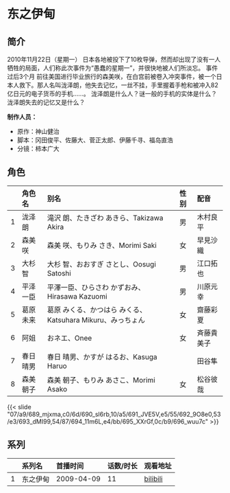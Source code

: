 # 东之伊甸


## 简介

2010年11月22日（星期一）
日本各地被投下了10枚导弹，然而却出现了没有一人牺牲的局面，人们称此次事件为“愚蠢的星期一”，并很快地被人们所淡忘。
事件过后3个月
前往美国进行毕业旅行的森美咲，在白宫前被卷入冲突事件，被一个日本人救下。那人名叫泷泽朗，他失去记忆，一丝不挂，手里握着手枪和被冲入82亿日元的电子货币的手机……。
泷泽朗是什么人？谜一般的手机的实体是什么？泷泽朗失去的记忆又是什么？


**制作人员：**
- 原作：神山健治
- 脚本：冈田俊平、佐藤大、菅正太郎、伊藤千寻、福岛直浩
- 分镜：柿本广大

## 角色

|     |   角色名   |   别名  | 性别 |  配音  |
|:--- |:------  |:----      |:---  |:--   |
| 1 | 泷泽朗 | 滝沢 朗、たきざわ あきら、Takizawa Akira | 男 | 木村良平 |
| 2 | 森美咲 | 森美 咲、もりみ さき、Morimi Saki | 女 | 早見沙織 |
| 3 | 大杉智 | 大杉 智、おおすぎ さとし、Oosugi Satoshi | 男 | 江口拓也 |
| 4 | 平泽一臣 | 平澤一臣、ひらさわ かずおみ、Hirasawa Kazuomi | 男 | 川原元幸 |
| 5 | 葛原未来 | 葛原 みくる、かつはら みくる、Katsuhara Mikuru、みっちょん | 女 | 齋藤彩夏 |
| 6 | 阿姐 | おネエ、Onee | 女 | 斉藤貴美子 |
| 7 | 春日晴男 | 春日 晴男、かすが はるお、Kasuga Haruo |  | 田谷隼 |
| 8 | 森美朝子 | 森美 朝子、もりみ あさこ、Morimi Asako | 女 | 松谷彼哉 |

{{< slide "07/a9/689_mjxma,c0/6d/690_sl6rb,10/a5/691_JVE5V,e5/55/692_9O8e0,53/e3/693_dMI99,54/87/694_11m6L,e4/bb/695_XXrGf,0c/b9/696_wuu7c" >}}

## 系列

|     |   系列名   |   首播时间  | 话数/时长  | 观看地址 |
|:---  |:------    |:----      |:---       |:---  |
| 1 | 东之伊甸 | 2009-04-09 | 11 | [bilibili](https://www.bilibili.com/bangumi/play/ss2674)  |



